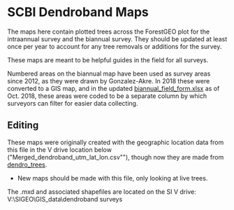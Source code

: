 # SCBI Dendroband Maps

The maps here contain plotted trees across the ForestGEO plot for the intraannual survey and the biannual survey. They should be updated at least once per year to account for any tree removals or additions for the survey.

These maps are meant to be helpful guides in the field for all surveys.

Numbered areas on the biannual map have been used as survey areas since 2012, as they were drawn by Gonzalez-Akre. In 2018 these were converted to a GIS map, and in the updated [biannual_field_form.xlsx](https://github.com/SCBI-ForestGEO/Dendrobands/blob/master/protocols_field-resources/field_forms/field_form_biannual.xlsx) as of Oct. 2018, these areas were coded to be a separate column by which surveyors can filter for easier data collecting.


## Editing

These maps were originally created with the geographic location data from this file in the V drive location below ("Merged_dendroband_utm_lat_lon.csv""), though now they are made from  [dendro_trees](https://github.com/SCBI-ForestGEO/Dendrobands/blob/master/data/clean_data_files/dendro_trees.csv).
- New maps should be made with this file, only looking at live trees.

The .mxd and associated shapefiles are located on the SI V drive: V:\SIGEO\GIS_data\dendroband surveys
